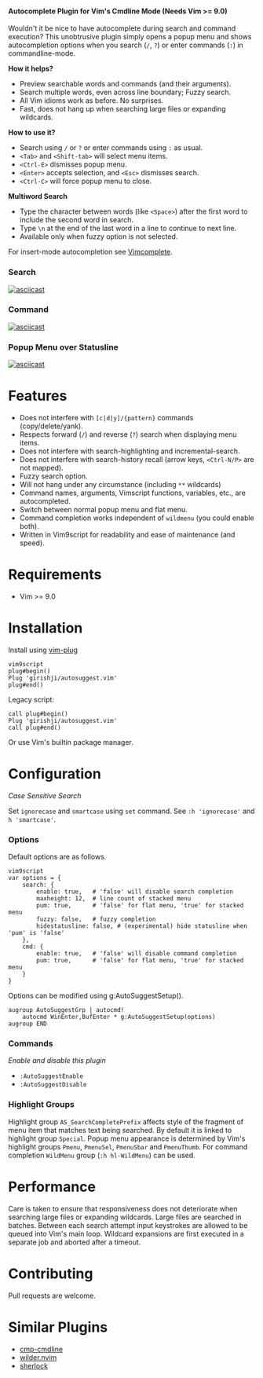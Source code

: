 #### Autocomplete Plugin for Vim's Cmdline Mode (Needs Vim >= 9.0)

Wouldn't it be nice to have autocomplete during search and command execution?
This unobtrusive plugin simply opens a popup menu and shows 
autocompletion options when you search (`/`, `?`) or enter commands (`:`) in
commandline-mode.

__How it helps?__

- Preview searchable words and commands (and their arguments).
- Search multiple words, even across line boundary; Fuzzy search.
- All Vim idioms work as before. No surprises.
- Fast, does not hang up when searching large files or expanding wildcards.

__How to use it?__

- Search using `/` or `?` or enter commands using `:` as usual.
- `<Tab>` and `<Shift-tab>` will select menu items.
- `<Ctrl-E>` dismisses popup menu.
- `<Enter>` accepts selection, and `<Esc>` dismisses search.
- `<Ctrl-C>` will force popup menu to close.

__Multiword Search__

- Type the character between words (like `<Space>`) after the first word to include the second word in search.
- Type `\n` at the end of the last word in a line to continue to next line.
- Available only when fuzzy option is not selected.

For insert-mode autocompletion see [Vimcomplete](https://github.com/girishji/vimcomplete).

### Search

[![asciicast](https://asciinema.org/a/dGNdbLbsTMSdaL8E4PonxQDKL.svg)](https://asciinema.org/a/dGNdbLbsTMSdaL8E4PonxQDKL)

### Command

[![asciicast](https://asciinema.org/a/eGWd650BZa7uiRi6lv76qYMRG.svg)](https://asciinema.org/a/eGWd650BZa7uiRi6lv76qYMRG)

### Popup Menu over Statusline

[![asciicast](https://asciinema.org/a/DrvlJnoumCA9jWuMH8WGBCVJz.svg)](https://asciinema.org/a/DrvlJnoumCA9jWuMH8WGBCVJz)

# Features

- Does not interfere with `[c|d|y]/{pattern}` commands (copy/delete/yank).
- Respects forward (`/`) and reverse (`?`) search when displaying menu items.
- Does not interfere with search-highlighting and incremental-search.
- Does not interfere with search-history recall (arrow keys, `<Ctrl-N/P>` are not mapped).
- Fuzzy search option.
- Will not hang under any circumstance (including `**` wildcards)
- Command names, arguments, Vimscript functions, variables, etc., are autocompleted.
- Switch between normal popup menu and flat menu.
- Command completion works independent of `wildmenu` (you could enable both).
- Written in Vim9script for readability and ease of maintenance (and speed).

# Requirements

- Vim >= 9.0

# Installation

Install using [vim-plug](https://github.com/junegunn/vim-plug)

```
vim9script
plug#begin()
Plug 'girishji/autosuggest.vim'
plug#end()
```

Legacy script:

```
call plug#begin()
Plug 'girishji/autosuggest.vim'
call plug#end()
```

Or use Vim's builtin package manager.

# Configuration

*Case Sensitive Search*

Set `ignorecase` and `smartcase` using `set` command. See `:h 'ignorecase'` and
`h 'smartcase'`.

### Options

Default options are as follows.

```
vim9script
var options = {
    search: {
        enable: true,   # 'false' will disable search completion
        maxheight: 12,	# line count of stacked menu
        pum: true,	    # 'false' for flat menu, 'true' for stacked menu
        fuzzy: false,   # fuzzy completion
        hidestatusline: false, # (experimental) hide statusline when 'pum' is 'false'
    },
    cmd: {
        enable: true,   # 'false' will disable command completion
        pum: true,      # 'false' for flat menu, 'true' for stacked menu
    }
}
```

Options can be modified using g:AutoSuggestSetup().

```
augroup AutoSuggestGrp | autocmd!
    autocmd WinEnter,BufEnter * g:AutoSuggestSetup(options)
augroup END
```

### Commands

 _Enable and disable this plugin_

- `:AutoSuggestEnable`
- `:AutoSuggestDisable`


### Highlight Groups

Highlight group `AS_SearchCompletePrefix` affects style of the fragment of menu item
that matches text being searched. By default it is linked to highlight group `Special`.
Popup menu appearance is determined by Vim's highlight groups `Pmenu`,
`PmenuSel`, `PmenuSbar` and `PmenuThumb`. For command completion `WildMenu`
group (`:h hl-WildMenu`) can be used.

# Performance

Care is taken to ensure that responsiveness does not deteriorate when
searching large files or expanding wildcards. Large files are searched in
batches. Between each search attempt input keystrokes are allowed to be queued
into Vim's main loop. Wildcard expansions are first executed in a separate job
and aborted after a timeout.

# Contributing

Pull requests are welcome.

# Similar Plugins

- [cmp-cmdline](https://github.com/hrsh7th/cmp-cmdline)
- [wilder.nvim](https://github.com/gelguy/wilder.nvim)
- [sherlock](https://github.com/vim-scripts/sherlock.vim)
